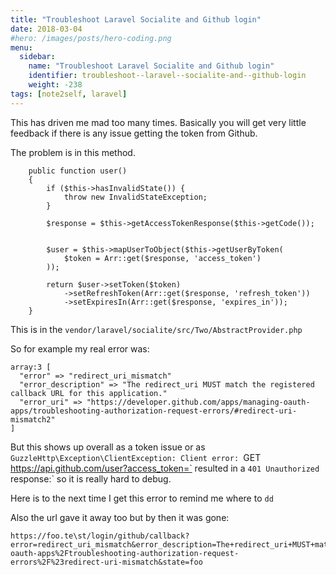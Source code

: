 ```yaml
---
title: "Troubleshoot Laravel Socialite and Github login"
date: 2018-03-04
#hero: /images/posts/hero-coding.png
menu:
  sidebar:
    name: "Troubleshoot Laravel Socialite and Github login"
    identifier: troubleshoot--laravel--socialite-and--github-login
    weight: -238
tags: [note2self, laravel]
---
```


This has driven me mad too many times. Basically you will get very little feedback if there is any issue getting the token from Github.

The problem is in this method. 

```
    public function user()
    {
        if ($this->hasInvalidState()) {
            throw new InvalidStateException;
        }

        $response = $this->getAccessTokenResponse($this->getCode());


        $user = $this->mapUserToObject($this->getUserByToken(
            $token = Arr::get($response, 'access_token')
        ));

        return $user->setToken($token)
            ->setRefreshToken(Arr::get($response, 'refresh_token'))
            ->setExpiresIn(Arr::get($response, 'expires_in'));
    }
```

This is in the `vendor/laravel/socialite/src/Two/AbstractProvider.php`

So for example my real error was:

```
array:3 [
  "error" => "redirect_uri_mismatch"
  "error_description" => "The redirect_uri MUST match the registered callback URL for this application."
  "error_uri" => "https://developer.github.com/apps/managing-oauth-apps/troubleshooting-authorization-request-errors/#redirect-uri-mismatch2"
]
```

But this shows up overall as a token issue or as `GuzzleHttp\Exception\ClientException: Client error: `GET https://api.github.com/user?access_token=` resulted in a `401 Unauthorized` response:` so it is really hard to debug.

Here is to the next time I get this error to remind me where to `dd`

Also the url gave it away too but by then it was gone:

```
https://foo.te\st/login/github/callback?error=redirect_uri_mismatch&error_description=The+redirect_uri+MUST+match+the+registered+callback+URL+for+this+application.&error_uri=https%3A%2F%2Fdeveloper.github.com%2Fapps%2Fmanaging-oauth-apps%2Ftroubleshooting-authorization-request-errors%2F%23redirect-uri-mismatch&state=foo
```